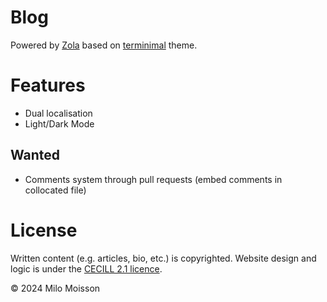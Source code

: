 # Blog

Powered by [Zola](https://www.getzola.org) based on [terminimal](https://github.com/pawroman/zola-theme-terminimal) theme.

# Features

- Dual localisation
- Light/Dark Mode

## Wanted

- Comments system through pull requests (embed comments in collocated file)

# License

Written content (e.g. articles, bio, etc.) is copyrighted. Website design and logic is under the [CECILL 2.1 licence](https://cecill.info/licences.fr.html).

© 2024 Milo Moisson
